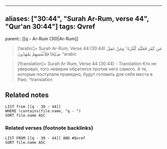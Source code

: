 
---
aliases: ["30:44", "Surah Ar-Rum, verse 44", "Qur'an 30:44"]
tags: Qvref
---

parent:: [[q - Ar-Rum (30)|Ar-Rum]]

> [!arabic]+ Surah Ar-Rum, Verse 44 (30:44)
> <span class="quran-arabic">مَن كَفَرَ فَعَلَيْهِ كُفْرُهُۥ ۖ وَمَنْ عَمِلَ صَـٰلِحًا فَلِأَنفُسِهِمْ يَمْهَدُونَ</span>
^arabic

> [!translation]+ Surah Ar-Rum, Verse 44 (30:44) - Translation
> Кто не уверовал, того неверие обратится против него самого. А те, которые поступали праведно, будут готовить для себя места в Раю.
^translation



## Related notes
```dataview
LIST from [[q - 30 - 44]]
WHERE !contains(file.name, "q - ")
SORT file.name ASC
```

### Related verses (footnote backlinks)
```dataview
LIST FROM [[q - 30 - 44]] AND #Qvref
SORT file.name ASC
```

